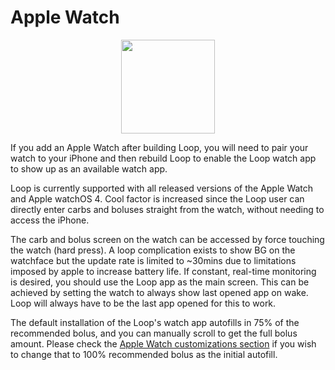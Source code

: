 # Apple Watch

<p align="center">
<img src="../img/watch.png" width="150">
</p>


If you add an Apple Watch after building Loop, you will need to pair your watch to your iPhone and then rebuild Loop to enable the Loop watch app to show up as an available watch app.

Loop is currently supported with all released versions of the Apple Watch and Apple watchOS 4.  Cool factor is increased since the Loop user can directly enter carbs and boluses straight from the watch, without needing to access the iPhone.

The carb and bolus screen on the watch can be accessed by force touching the watch (hard press).   A loop complication exists to show BG on the watchface but the update rate is limited to ~30mins due to limitations imposed by apple to increase battery life. If constant, real-time monitoring is desired, you should use the Loop app as the main screen. This can be achieved by setting the watch to always show last opened app on wake. Loop will always have to be the last app opened for this to work.

The default installation of the Loop's watch app autofills in 75% of the recommended bolus, and you can manually scroll to get the full bolus amount.  Please check the [Apple Watch customizations section](https://loopkit.github.io/loopdocs/build/installing/#recommended-bolus-autofill) if you wish to change that to 100% recommended bolus as the initial autofill.  
